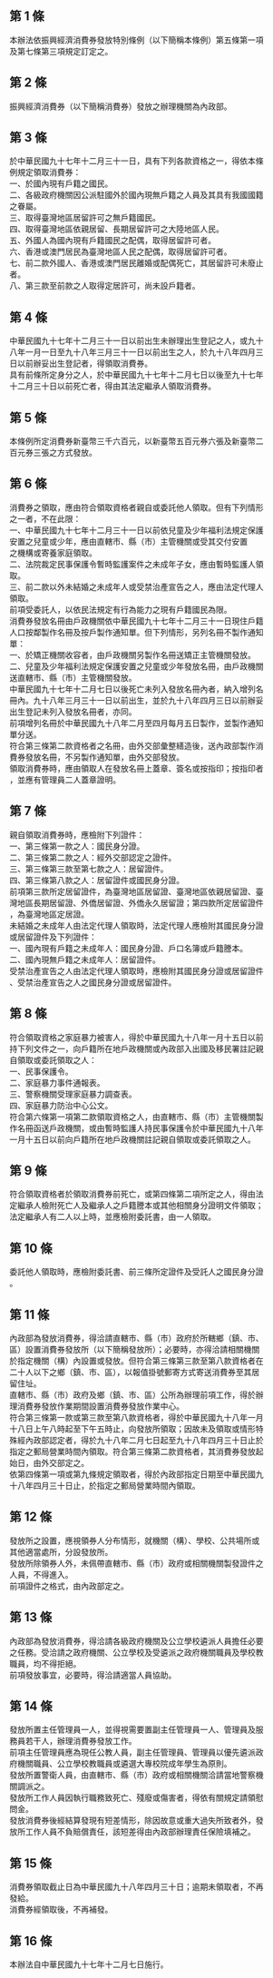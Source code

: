 第 1 條
-------
本辦法依振興經濟消費券發放特別條例（以下簡稱本條例）第五條第一項  
及第七條第三項規定訂定之。

第 2 條
-------
振興經濟消費券（以下簡稱消費券）發放之辦理機關為內政部。

第 3 條
-------
於中華民國九十七年十二月三十一日，具有下列各款資格之一，得依本條  
例規定領取消費券：  
一、於國內現有戶籍之國民。  
二、各級政府機關因公派駐國外於國內現無戶籍之人員及其具有我國國籍  
    之眷屬。  
三、取得臺灣地區居留許可之無戶籍國民。  
四、取得臺灣地區依親居留、長期居留許可之大陸地區人民。  
五、外國人為國內現有戶籍國民之配偶，取得居留許可者。  
六、香港或澳門居民為臺灣地區人民之配偶，取得居留許可者。  
七、前二款外國人、香港或澳門居民離婚或配偶死亡，其居留許可未廢止  
    者。  
八、第三款至前款之人取得定居許可，尚未設戶籍者。

第 4 條
-------
中華民國九十七年十二月三十一日以前出生未辦理出生登記之人，或九十  
八年一月一日至九十八年三月三十一日以前出生之人，於九十八年四月三  
日以前辦妥出生登記者，得領取消費券。  
具有前條所定身分之人，於中華民國九十七年十二月七日以後至九十七年  
十二月三十日以前死亡者，得由其法定繼承人領取消費券。

第 5 條
-------
本條例所定消費券新臺幣三千六百元，以新臺幣五百元券六張及新臺幣二  
百元券三張之方式發放。

第 6 條
-------
消費券之領取，應由符合領取資格者親自或委託他人領取。但有下列情形  
之一者，不在此限：  
一、中華民國九十七年十二月三十一日以前依兒童及少年福利法規定保護  
    安置之兒童或少年，應由直轄市、縣（市）主管機關或受其交付安置  
    之機構或寄養家庭領取。  
二、法院裁定民事保護令暫時監護案件之未成年子女，應由暫時監護人領  
    取。  
三、前二款以外未結婚之未成年人或受禁治產宣告之人，應由法定代理人  
    領取。  
前項受委託人，以依民法規定有行為能力之現有戶籍國民為限。  
消費券發放名冊由戶政機關依中華民國九十七年十二月三十一日現住戶籍  
人口按鄰製作名冊及按戶製作通知單。但下列情形，另列名冊不製作通知  
單：  
一、於矯正機關收容者，由戶政機關另製作名冊送矯正主管機關發放。  
二、兒童及少年福利法規定保護安置之兒童或少年發放名冊，由戶政機關  
    送直轄市、縣（市）主管機關發放。  
中華民國九十七年十二月七日以後死亡未列入發放名冊內者，納入增列名  
冊內。九十八年三月三十一日以前出生，並於九十八年四月三日以前辦妥  
出生登記未列入發放名冊者，亦同。  
前項增列名冊於中華民國九十八年二月至四月每月五日製作，並製作通知  
單分送。  
符合第三條第二款資格者之名冊，由外交部彙整繕造後，送內政部製作消  
費券發放名冊，不另製作通知單，由外交部發放。  
領取消費券時，應由領取人在發放名冊上蓋章、簽名或按指印；按指印者  
，並應有管理員二人蓋章證明。

第 7 條
-------
親自領取消費券時，應檢附下列證件：  
一、第三條第一款之人：國民身分證。  
二、第三條第二款之人：經外交部認定之證件。  
三、第三條第三款至第七款之人：居留證件。  
四、第三條第八款之人：居留證件或國民身分證。  
前項第三款所定居留證件，為臺灣地區居留證、臺灣地區依親居留證、臺  
灣地區長期居留證、外僑居留證、外僑永久居留證；第四款所定居留證件  
，為臺灣地區定居證。  
未結婚之未成年人由法定代理人領取時，法定代理人應檢附其國民身分證  
或居留證件及下列證件：  
一、國內現有戶籍之未成年人：國民身分證、戶口名簿或戶籍謄本。  
二、國內現無戶籍之未成年人：居留證件。  
受禁治產宣告之人由法定代理人領取時，應檢附其國民身分證或居留證件  
、受禁治產宣告之人之國民身分證或居留證件。

第 8 條
-------
符合領取資格之家庭暴力被害人，得於中華民國九十八年一月十五日以前  
持下列文件之一，向戶籍所在地戶政機關或內政部入出國及移民署註記親  
自領取或委託領取之人：  
一、民事保護令。  
二、家庭暴力事件通報表。  
三、警察機關受理家庭暴力調查表。  
四、家庭暴力防治中心公文。  
符合第六條第一項第二款領取資格之人，由直轄市、縣（市）主管機關製  
作名冊函送戶政機關，或由暫時監護人持民事保護令於中華民國九十八年  
一月十五日以前向戶籍所在地戶政機關註記親自領取或委託領取之人。

第 9 條
-------
符合領取資格者於領取消費券前死亡，或第四條第二項所定之人，得由法  
定繼承人檢附死亡人及繼承人之戶籍謄本或其他相關身分證明文件領取；  
法定繼承人有二人以上時，並應檢附委託書，由一人領取。

第 10 條
--------
委託他人領取時，應檢附委託書、前三條所定證件及受託人之國民身分證  
。

第 11 條
--------
內政部為發放消費券，得洽請直轄市、縣（市）政府於所轄鄉（鎮、市、  
區）設置消費券發放所（以下簡稱發放所）；必要時，亦得洽請相關機關  
於指定機關（構）內設置或發放。但符合第三條第三款至第八款資格者在  
二十人以下之鄉（鎮、市、區），以報值掛號郵寄方式寄送消費券至其居  
留住址。  
直轄市、縣（市）政府及鄉（鎮、市、區）公所為辦理前項工作，得於辦  
理消費券發放作業期間設置消費券發放作業中心。  
符合第三條第一款或第三款至第八款資格者，得於中華民國九十八年一月  
十八日上午八時起至下午五時止，向發放所領取；因故未及領取或情形特  
殊經內政部認定者，得於九十八年二月七日起至九十八年四月三十日止於  
指定之郵局營業時間內領取。符合第三條第二款資格者，其消費券發放起  
始日，由外交部定之。  
依第四條第一項或第九條規定領取者，得於內政部指定日期至中華民國九  
十八年四月三十日止，於指定之郵局營業時間內領取。

第 12 條
--------
發放所之設置，應視領券人分布情形，就機關（構）、學校、公共場所或  
其他適當處所，分設發放所。  
發放所除領券人外，未佩帶直轄市、縣（市）政府或相關機關製發證件之  
人員，不得進入。  
前項證件之格式，由內政部定之。

第 13 條
--------
內政部為發放消費券，得洽請各級政府機關及公立學校遴派人員擔任必要  
之任務。受洽請之政府機關、公立學校及受遴派之政府機關職員及學校教  
職員，均不得拒絕。  
前項發放事宜，必要時，得洽請適當人員協助。

第 14 條
--------
發放所置主任管理員一人，並得視需要置副主任管理員一人、管理員及服  
務員若干人，辦理消費券發放工作。  
前項主任管理員應為現任公教人員，副主任管理員、管理員以優先遴派政  
府機關職員、公立學校教職員或遴選大專校院成年學生為原則。  
發放所置警衛人員，由直轄市、縣（市）政府或相關機關洽請當地警察機  
關調派之。  
發放所工作人員因執行職務致死亡、殘廢或傷害者，得依有關規定請領慰  
問金。  
發放消費券後經結算發現有短差情形，除因故意或重大過失所致者外，發  
放所工作人員不負賠償責任，該短差得由內政部辦理責任保險填補之。

第 15 條
--------
消費券領取截止日為中華民國九十八年四月三十日；逾期未領取者，不再  
發給。  
消費券經領取後，不再補發。

第 16 條
--------
本辦法自中華民國九十七年十二月七日施行。

